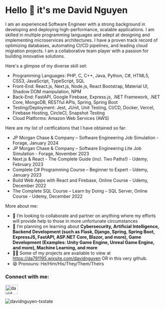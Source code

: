 # Hello 👋 it's me David Nguyen

I am an experienced Software Engineer with a strong background in developing and deploying high-performance, scalable applications. I am skilled in multiple programming languages and adept at designing and implementing microservices architectures. I have a proven track record of optimizing databases, automating CI/CD pipelines, and leading cloud migration projects. I am a collaborative team player with a passion for building innovative solutions. 

Here's a glimpse of my diverse skill set:
* Programming Languages: PHP, C, C++, Java, Python, C#, HTML5, CSS3, JavaScript, TypeScript, SQL
* Front-End: React.js, Next.js, Node.js, React Bootstrap, Material UI, Shadow DOM manipulation, NPM
* Back-End: FastAPI, Google Firebase, Express.js, .NET Framework, .NET Core, MongoDB, RESTful APIs, Spring, Spring Boot
* Testing/Deployment: Jest, JUnit, Unit Testing, CI/CD, Docker, Vercel, Firebase Hosting, CircleCI, Snapshot Testing
* Cloud Platforms: Amazon Web Services (AWS)

Here are my list of certfications that I have obtained so far:
* JP Morgan Chase & Company – Software Engineering Job Simulation - Forage, January 2024 
* JP Morgan Chase & Company – Software Engineering Lite Job Simulation - Forage, November 2023 
* Next.js & React - The Complete Guide (incl. Two Paths!) - Udemy, February 2023 
* Complete C# Programming Course – Beginner to Expert - Udemy, January 2023 
* Build Web Apps with React and Firebase, Online Course - Udemy, December 2022 
* The Complete SQL Course – Learn by Doing – SQL Server, Online Course - Udemy, December 2022 

More about me:
* 👯 I’m looking to collaborate and partner on anything where my efforts will provide help to those in more unfortunate circumstances
* 🚀 I’m planning on learning about **Cybersecurity, Artificial Intelligence, Backend Development (such as Flask, Django, Spring, Spring Boot, ExpressJS, FastAPI, ASP.NET Core, Blazor, and more), Game Development (Examples: Unity Game Engine, Unreal Game Engine, and more), Machine Learning, and more** 
* 👨‍💻 Some of my projects are available to view at https://da791195.wixsite.com/davidnguyen OR in this very github.
* 😄 Pronouns: He/Him/His/They/Them/Theirs

<h3 align="left">Connect with me:</h3>
<p align="left">
<a href="https://www.linkedin.com/in/david-nguyen-34b6421b6/" target="blank"><img align="center" src="https://raw.githubusercontent.com/rahuldkjain/github-profile-readme-generator/master/src/images/icons/Social/linked-in-alt.svg" alt="david nguyen" height="30" width="40" /></a>
</p>

<p><img align="center" src="https://github-readme-stats.vercel.app/api/top-langs?username=davidnguyen-txstate&show_icons=true&locale=en&layout=compact" alt="davidnguyen-txstate" /></p>

<!--
**DavidNguyen-txstate/DavidNguyen** is a ✨ _special_ ✨ repository because its `README.md` (this file) appears on your GitHub profile.

Here are some ideas to get you started:

- 🔭 I’m currently working on ...
- 🌱 I’m currently learning ...
- 👯 I’m looking to collaborate on ...
- 🤔 I’m looking for help with ...
- 💬 Ask me about ...
- 📫 How to reach me: ...
- 😄 Pronouns: ...
- ⚡ Fun fact: ...
-->

